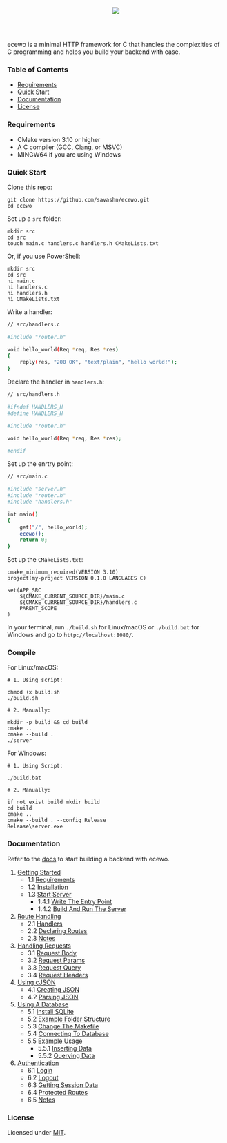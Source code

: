 <div align="center">
    <a href="https://ecewo.vercel.app">
        <img src="https://raw.githubusercontent.com/savashn/ecewo/main/ecewo/assets/ecewo.svg" />
    </a>
</div>

<br /><br />

ecewo is a minimal HTTP framework for C that handles the complexities of C programming and helps you build your backend with ease.

### Table of Contents

- [Requirements](#requirements)
- [Quick Start](#quick-start)
- [Documentation](#documentation)
- [License](#license)

### Requirements

- CMake version 3.10 or higher
- A C compiler (GCC, Clang, or MSVC)
- MINGW64 if you are using Windows

### Quick Start

Clone this repo:

```
git clone https://github.com/savashn/ecewo.git
cd ecewo
```

Set up a `src` folder:

```
mkdir src
cd src
touch main.c handlers.c handlers.h CMakeLists.txt
```

Or, if you use PowerShell:

```
mkdir src
cd src
ni main.c
ni handlers.c
ni handlers.h
ni CMakeLists.txt
```

Write a handler:

```sh
// src/handlers.c

#include "router.h"

void hello_world(Req *req, Res *res)
{
    reply(res, "200 OK", "text/plain", "hello world!");
}

```

Declare the handler in `handlers.h`:

```sh
// src/handlers.h

#ifndef HANDLERS_H
#define HANDLERS_H

#include "router.h"

void hello_world(Req *req, Res *res);

#endif
```

Set up the enrtry point:

```sh
// src/main.c

#include "server.h"
#include "router.h"
#include "handlers.h"

int main()
{
    get("/", hello_world);
    ecewo();
    return 0;
}
```

Set up the `CMakeLists.txt`:

```
cmake_minimum_required(VERSION 3.10)
project(my-project VERSION 0.1.0 LANGUAGES C)

set(APP_SRC
    ${CMAKE_CURRENT_SOURCE_DIR}/main.c
    ${CMAKE_CURRENT_SOURCE_DIR}/handlers.c
    PARENT_SCOPE
)
```

In your terminal, run `./build.sh` for Linux/macOS or `./build.bat` for Windows and go to `http://localhost:8080/`.

### Compile

For Linux/macOS:

```
# 1. Using script:

chmod +x build.sh
./build.sh
```

```
# 2. Manually:

mkdir -p build && cd build
cmake ..
cmake --build .
./server
```

For Windows:

```
# 1. Using Script:

./build.bat
```

```
# 2. Manually:

if not exist build mkdir build
cd build
cmake ..
cmake --build . --config Release
Release\server.exe
```

### Documentation

Refer to the [docs](https://ecewo.vercel.app) to start building a backend with ecewo.

1. [Getting Started](https://ecewo.vercel.app/docs/getting-started)
    - 1.1 [Requirements](https://ecewo.vercel.app/docs/getting-started#requirements)
    - 1.2 [Installation](https://ecewo.vercel.app/docs/getting-started#installation)
    - 1.3 [Start Server](https://ecewo.vercel.app/docs/getting-started#start-server)
        - 1.4.1 [Write The Entry Point](https://ecewo.vercel.app/docs/getting-started#write-the-entry-point)
        - 1.4.2 [Build And Run The Server](https://ecewo.vercel.app/docs/getting-started#build-and-run-the-server)
2. [Route Handling](https://ecewo.vercel.app/docs/route-handling)
    - 2.1 [Handlers](https://ecewo.vercel.app/docs/route-handling#handlers)
    - 2.2 [Declaring Routes](https://ecewo.vercel.app/docs/route-handling#declaring-routes)
    - 2.3 [Notes](https://ecewo.vercel.app/docs/route-handling#notes)
3. [Handling Requests](https://ecewo.vercel.app/docs/handling-requests)
    - 3.1 [Request Body](https://ecewo.vercel.app/docs/handling-requests#request-body)
    - 3.2 [Request Params](https://ecewo.vercel.app/docs/handling-requests#request-params)
    - 3.3 [Request Query](https://ecewo.vercel.app/docs/handling-requests#request-query)
    - 3.4 [Request Headers](https://ecewo.vercel.app/docs/handling-requests#request-headers)
4. [Using cJSON](https://ecewo.vercel.app/docs/using-cjson)
    - 4.1 [Creating JSON](https://ecewo.vercel.app/docs/using-json#creating-json)
    - 4.2 [Parsing JSON](https://ecewo.vercel.app/docs/using-json#parsing-json)
5. [Using A Database](https://ecewo.vercel.app/docs/using-a-database)
    - 5.1 [Install SQLite](https://ecewo.vercel.app/docs/using-a-database#install-sqlite)
    - 5.2 [Example Folder Structure](https://ecewo.vercel.app/docs/using-a-database#example-folder-structure)
    - 5.3 [Change The Makefile](https://ecewo.vercel.app/docs/using-a-database#change-the-makefile)
    - 5.4 [Connecting To Database](https://ecewo.vercel.app/docs/using-a-database#connecting-to-database)
    - 5.5 [Example Usage](https://ecewo.vercel.app/docs/using-a-database#example-usage)
        - 5.5.1 [Inserting Data](https://ecewo.vercel.app/docs/using-a-database#inserting-data)
        - 5.5.2 [Querying Data](https://ecewo.vercel.app/docs/using-a-database#querying-data)
6. [Authentication](https://ecewo.vercel.app/docs/authentication)
    - 6.1 [Login](https://ecewo.vercel.app/docs/authentication#login)
    - 6.2 [Logout](https://ecewo.vercel.app/docs/authentication#logout)
    - 6.3 [Getting Session Data](https://ecewo.vercel.app/docs/authentication#getting-session-data)
    - 6.4 [Protected Routes](https://ecewo.vercel.app/docs/authentication#protected-routes)
    - 6.5 [Notes](https://ecewo.vercel.app/docs/authentication#notes)

### License

Licensed under [MIT](./LICENSE).
